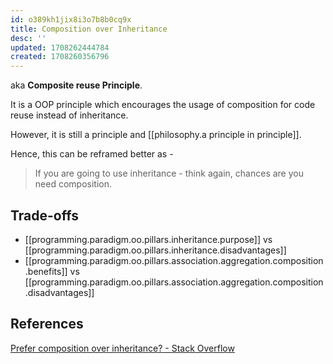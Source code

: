 ```yaml
---
id: o389kh1jix8i3o7b8b0cq9x
title: Composition over Inheritance
desc: ''
updated: 1708262444784
created: 1708260356796
---
```


aka **Composite reuse Principle**.

It is a OOP principle which encourages the usage of composition for code reuse instead of inheritance.

However, it is still a principle and [[philosophy.a principle in principle]]. 

Hence, this can be reframed better as -

> If you are going to use inheritance - think again, chances are you need composition.

## Trade-offs

- [[programming.paradigm.oo.pillars.inheritance.purpose]] vs [[programming.paradigm.oo.pillars.inheritance.disadvantages]]
- [[programming.paradigm.oo.pillars.association.aggregation.composition.benefits]] vs [[programming.paradigm.oo.pillars.association.aggregation.composition.disadvantages]]

## References

[Prefer composition over inheritance? - Stack Overflow](https://stackoverflow.com/questions/49002/prefer-composition-over-inheritance)
